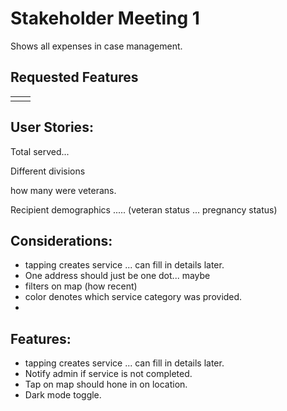 # Stakeholder Meeting 1

Shows all expenses in case management.







## Requested Features



|  |  |
| :--- | :--- |
|  |  |







## User Stories:

Total served...

Different divisions

how many were veterans.

Recipient demographics ..... \(veteran status ... pregnancy status\) 











## Considerations:

* tapping creates service ... can fill in details later.
* One address should just be one dot... maybe 
* filters on map \(how recent\)
* color denotes which service category was provided.
* 






## Features:

* tapping creates service ... can fill in details later.
* Notify admin if service is not completed.
* Tap on map should hone in on location.
* Dark mode toggle.









